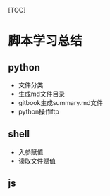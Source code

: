 [TOC]

# 脚本学习总结

## python

- 文件分类
- 生成md文件目录
- gitbook生成summary.md文件
- python操作ftp

## shell
- 入参赋值
- 读取文件赋值

## js

## 





























